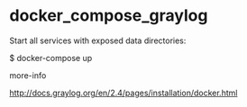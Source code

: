 # docker_compose_graylog

Start all services with exposed data directories:

$ docker-compose up

more-info

http://docs.graylog.org/en/2.4/pages/installation/docker.html


